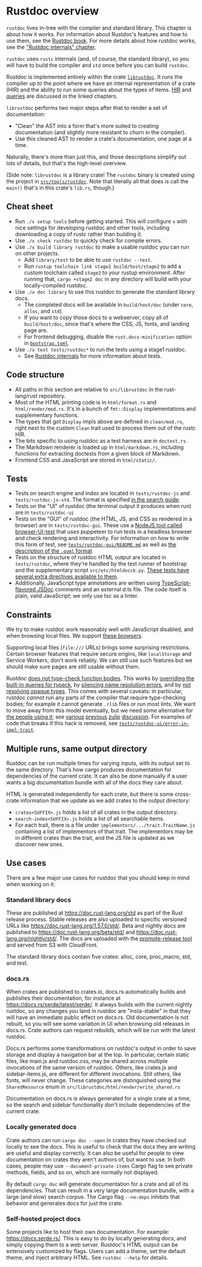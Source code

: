 # Rustdoc overview

`rustdoc` lives in-tree with the
compiler and standard library. This chapter is about how it works.
For information about Rustdoc's features and how to use them, see
the [Rustdoc book](https://doc.rust-lang.org/nightly/rustdoc/).
For more details about how rustdoc works, see the
["Rustdoc internals" chapter][Rustdoc internals].

[Rustdoc internals]: ./rustdoc-internals.md

<!-- toc -->

`rustdoc` uses `rustc` internals (and, of course, the standard library), so you
will have to build the compiler and `std` once before you can build `rustdoc`.

Rustdoc is implemented entirely within the crate [`librustdoc`][rd]. It runs
the compiler up to the point where we have an internal representation of a
crate (HIR) and the ability to run some queries about the types of items. [HIR]
and [queries] are discussed in the linked chapters.

[HIR]: ./hir.md
[queries]: ./query.md
[rd]: https://github.com/rust-lang/rust/tree/master/src/librustdoc

`librustdoc` performs two major steps after that to render a set of
documentation:

* "Clean" the AST into a form that's more suited to creating documentation (and
  slightly more resistant to churn in the compiler).
* Use this cleaned AST to render a crate's documentation, one page at a time.

Naturally, there's more than just this, and those descriptions simplify out
lots of details, but that's the high-level overview.

(Side note: `librustdoc` is a library crate! The `rustdoc` binary is created
using the project in [`src/tools/rustdoc`][bin]. Note that literally all that
does is call the `main()` that's in this crate's `lib.rs`, though.)

[bin]: https://github.com/rust-lang/rust/tree/master/src/tools/rustdoc

## Cheat sheet

* Run `./x setup tools` before getting started. This will configure `x`
  with nice settings for developing rustdoc and other tools, including
  downloading a copy of rustc rather than building it.
* Use `./x check rustdoc` to quickly check for compile errors.
* Use `./x build library rustdoc` to make a usable
  rustdoc you can run on other projects.
  * Add `library/test` to be able to use `rustdoc --test`.
  * Run `rustup toolchain link stage2 build/host/stage2` to add a
    custom toolchain called `stage2` to your rustup environment. After
    running that, `cargo +stage2 doc` in any directory will build with
    your locally-compiled rustdoc.
* Use `./x doc library` to use this rustdoc to generate the
  standard library docs.
  * The completed docs will be available in `build/host/doc` (under `core`, `alloc`, and `std`).
  * If you want to copy those docs to a webserver, copy all of
    `build/host/doc`, since that's where the CSS, JS, fonts, and landing
    page are.
  * For frontend debugging, disable the `rust.docs-minification` option in [`bootstrap.toml`].
* Use `./x test tests/rustdoc*` to run the tests using a stage1
  rustdoc.
  * See [Rustdoc internals] for more information about tests.

[`bootstrap.toml`]: ./building/how-to-build-and-run.md

## Code structure

* All paths in this section are relative to `src/librustdoc` in the rust-lang/rust repository.
* Most of the HTML printing code is in `html/format.rs` and `html/render/mod.rs`.
  It's in a bunch of `fmt::Display` implementations and supplementary
  functions.
* The types that got `Display` impls above are defined in `clean/mod.rs`, right
  next to the custom `Clean` trait used to process them out of the rustc HIR.
* The bits specific to using rustdoc as a test harness are in
  `doctest.rs`.
* The Markdown renderer is loaded up in `html/markdown.rs`, including functions
  for extracting doctests from a given block of Markdown.
* Frontend CSS and JavaScript are stored in `html/static/`.

## Tests

* Tests on search engine and index are located in `tests/rustdoc-js` and `tests/rustdoc-js-std`.
  The format is specified
  [in the search guide](rustdoc-internals/search.md#testing-the-search-engine).
* Tests on the "UI" of rustdoc (the terminal output it produces when run) are in
  `tests/rustdoc-ui`
* Tests on the "GUI" of rustdoc (the HTML, JS, and CSS as rendered in a browser)
  are in `tests/rustdoc-gui`. These use a [NodeJS tool called
  browser-UI-test](https://github.com/GuillaumeGomez/browser-UI-test/) that uses
  puppeteer to run tests in a headless browser and check rendering and
  interactivity.  For information on how to write this form of test,
  see [`tests/rustdoc-gui/README.md`][rustdoc-gui-readme]
  as well as [the description of the `.goml` format][goml-script]
* Tests on the structure of rustdoc HTML output are located in `tests/rustdoc`,
  where they're handled by the test runner of bootstrap and
  the supplementary script `src/etc/htmldocck.py`.
  [These tests have several extra directives available to them](./rustdoc-internals/rustdoc-test-suite.md).
* Additionally, JavaScript type annotations are written using [TypeScript-flavored JSDoc]
  comments and an external d.ts file. The code itself is plain, valid JavaScript; we only
  use tsc as a linter.

[TypeScript-flavored JSDoc]: https://www.typescriptlang.org/docs/handbook/jsdoc-supported-types.html
[rustdoc-gui-readme]: https://github.com/rust-lang/rust/blob/master/tests/rustdoc-gui/README.md
[goml-script]: https://github.com/GuillaumeGomez/browser-UI-test/blob/master/goml-script.md

## Constraints

We try to make rustdoc work reasonably well with JavaScript disabled, and when
browsing local files. We support
[these browsers](https://rust-lang.github.io/rfcs/1985-tiered-browser-support.html#supported-browsers).

Supporting local files (`file:///` URLs) brings some surprising restrictions.
Certain browser features that require secure origins, like `localStorage` and
Service Workers, don't work reliably. We can still use such features but we
should make sure pages are still usable without them.

Rustdoc [does not type-check function bodies][platform-specific docs].
This works by [overriding the built-in queries for typeck][override queries],
by [silencing name resolution errors], and by [not resolving opaque types].
This comes with several caveats: in particular, rustdoc *cannot* run any parts of the compiler that
require type-checking bodies; for example it cannot generate `.rlib` files or run most lints.
We want to move away from this model eventually, but we need some alternative for
[the people using it][async-std]; see [various][zulip stop accepting broken code]
[previous][rustdoc meeting 2024-07-08] [zulip][compiler meeting 2023-01-26] [discussion][notriddle rfc].
For examples of code that breaks if this hack is removed, see
[`tests/rustdoc-ui/error-in-impl-trait`].

[platform-specific docs]: https://doc.rust-lang.org/rustdoc/advanced-features.html#interactions-between-platform-specific-docs
[override queries]: https://github.com/rust-lang/rust/blob/52bf0cf795dfecc8b929ebb1c1e2545c3f41d4c9/src/librustdoc/core.rs#L299-L323
[silencing name resolution errors]: https://github.com/rust-lang/rust/blob/52bf0cf795dfecc8b929ebb1c1e2545c3f41d4c9/compiler/rustc_resolve/src/late.rs#L4517
[not resolving opaque types]: https://github.com/rust-lang/rust/blob/52bf0cf795dfecc8b929ebb1c1e2545c3f41d4c9/compiler/rustc_hir_analysis/src/check/check.rs#L188-L194
[async-std]: https://github.com/rust-lang/rust/issues/75100
[rustdoc meeting 2024-07-08]: https://rust-lang.zulipchat.com/#narrow/channel/393423-t-rustdoc.2Fmeetings/topic/meeting.202024-07-08/near/449969836
[compiler meeting 2023-01-26]: https://rust-lang.zulipchat.com/#narrow/channel/238009-t-compiler.2Fmeetings/topic/.5Bweekly.5D.202023-01-26/near/323755789
[zulip stop accepting broken code]: https://rust-lang.zulipchat.com/#narrow/stream/266220-rustdoc/topic/stop.20accepting.20broken.20code
[notriddle rfc]: https://rust-lang.zulipchat.com/#narrow/channel/266220-t-rustdoc/topic/Pre-RFC.3A.20stop.20accepting.20broken.20code
[`tests/rustdoc-ui/error-in-impl-trait`]: https://github.com/rust-lang/rust/tree/163cb4ea3f0ae3bc7921cc259a08a7bf92e73ee6/tests/rustdoc-ui/error-in-impl-trait

## Multiple runs, same output directory

Rustdoc can be run multiple times for varying inputs, with its output set to the
same directory. That's how cargo produces documentation for dependencies of the
current crate. It can also be done manually if a user wants a big
documentation bundle with all of the docs they care about.

HTML is generated independently for each crate, but there is some cross-crate
information that we update as we add crates to the output directory:

 - `crates<SUFFIX>.js` holds a list of all crates in the output directory.
 - `search-index<SUFFIX>.js` holds a list of all searchable items.
 - For each trait, there is a file under `implementors/.../trait.TraitName.js`
   containing a list of implementors of that trait. The implementors may be in
   different crates than the trait, and the JS file is updated as we discover
   new ones.

## Use cases

There are a few major use cases for rustdoc that you should keep in mind when
working on it:

### Standard library docs

These are published at <https://doc.rust-lang.org/std> as part of the Rust release
process. Stable releases are also uploaded to specific versioned URLs like
<https://doc.rust-lang.org/1.57.0/std/>. Beta and nightly docs are published to
<https://doc.rust-lang.org/beta/std/> and <https://doc.rust-lang.org/nightly/std/>.
The docs are uploaded with the [promote-release
tool](https://github.com/rust-lang/promote-release) and served from S3 with
CloudFront.

The standard library docs contain five crates: alloc, core, proc_macro, std, and
test.

### docs.rs

When crates are published to crates.io, docs.rs automatically builds
and publishes their documentation, for instance at
<https://docs.rs/serde/latest/serde/>. It always builds with the current nightly
rustdoc, so any changes you land in rustdoc are "insta-stable" in that they will
have an immediate public effect on docs.rs. Old documentation is not rebuilt, so
you will see some variation in UI when browsing old releases in docs.rs. Crate
authors can request rebuilds, which will be run with the latest rustdoc.

Docs.rs performs some transformations on rustdoc's output in order to save
storage and display a navigation bar at the top. In particular, certain static
files, like main.js and rustdoc.css, may be shared across multiple invocations
of the same version of rustdoc. Others, like crates.js and sidebar-items.js, are
different for different invocations. Still others, like fonts, will never
change. These categories are distinguished using the `SharedResource` enum in
`src/librustdoc/html/render/write_shared.rs`

Documentation on docs.rs is always generated for a single crate at a time, so
the search and sidebar functionality don't include dependencies of the current
crate.

### Locally generated docs

Crate authors can run `cargo doc --open` in crates they have checked
out locally to see the docs. This is useful to check that the docs they
are writing are useful and display correctly. It can also be useful for
people to view documentation on crates they aren't authors of, but want to
use. In both cases, people may use `--document-private-items` Cargo flag to
see private methods, fields, and so on, which are normally not displayed.

By default `cargo doc` will generate documentation for a crate and all of its
dependencies. That can result in a very large documentation bundle, with a large
(and slow) search corpus. The Cargo flag `--no-deps` inhibits that behavior and
generates docs for just the crate.

### Self-hosted project docs

Some projects like to host their own documentation. For example:
<https://docs.serde.rs/>. This is easy to do by locally generating docs, and
simply copying them to a web server. Rustdoc's HTML output can be extensively
customized by flags. Users can add a theme, set the default theme, and inject
arbitrary HTML. See `rustdoc --help` for details.
